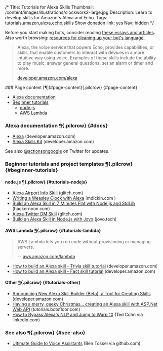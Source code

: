 /*
Title: Tutorials for Alexa Skills
Thumbnail: /content/images/illustrations/clockwork2-large.jpg
Description: Learn to develop skills for Amazon's Alexa and Echo.
Tags: tutorials,amazon,alexa,echo,skills
Show donation link: yes
Nav: hidden
*/

<div class="note">
  <p>
    Before you start making bots, consider reading <a href="/articles/essays">these essays and articles</a>. Also worth browsing: <a href="/resources/libraries-frameworks/#language">resources for cleaning up your bot's language</a>.
  </p>
</div>


> Alexa, the voice service that powers Echo, provides capabilities, or skills, that enable customers to interact with devices in a more intuitive way using voice. Examples of these skills include the ability to play music, answer general questions, set an alarm or timer and more.
>
> [developer.amazon.com/alexa](https://developer.amazon.com/alexa)


<div class="row">
  <div class="col-sm-12 col-md-6 no-pad" markdown=1>
### Page content [¶](#page-content){.pilcrow} {#page-content}

- [Alexa documentation](#docs)
- [Beginner tutorials](#beginner-tutorials)
  - [node.js](#tutorials-nodejs)
  - [AWS Lambda](#tutorials-lambda)
  </div>
  <div class="col-sm-12 col-md-6">
<!--
    <p>
      <a href="/bot-workshops/botmaking-from-the-ground-up">
        <img class="screenshot" src="/content/bot-workshops/images/bots-are-cool.png">
      </a>
    </p>
-->
  </div>
</div>


### Alexa documentation [¶](#docs){.pilcrow} {#docs}

- [Alexa](https://developer.amazon.com/alexa) (developer.amazon.com)
- [Alexa Skills Kit](https://developer.amazon.com/alexa-skills-kit) (developer.amazon.com)


See also [@actionsongoogle](https://twitter.com/actionsongoogle) on Twitter for updates.


### Beginner tutorials and project templates [¶](#beginner-tutorials){.pilcrow} {#beginner-tutorials}

#### node.js [¶](#tutorials-nodejs){.pilcrow} {#tutorials-nodejs}

- [Alexa Airport Info Skill](https://glitch.com/edit/#!/alexa-skill) (glitch.com)
- [Writing a Weasley Clock with Alexa](http://mdickin.com/2017/04/30/writing-weasley-clock-with-alexa/) (mdickin.com )
- [Build an Alexa Skill in 7 Minutes Flat with Node.js and StdLib](https://hackernoon.com/build-an-alexa-skill-in-7-minutes-flat-with-node-js-and-stdlib-70611f58c37f) (hackernoon.com)
- [Alexa Twitter DM Skill](https://glitch.com/edit/#!/alexa-twitter-dm-skill) (glitch.com)
- [Build an Alexa Skill in Node.js with Jovo](https://www.jovo.tech/blog/alexa-skill-tutorial-nodejs/) (jovo.tech)

#### AWS Lambda [¶](#tutorials-lambda){.pilcrow} {#tutorials-lambda}

> AWS Lambda lets you run code without provisioning or managing servers.
>
> -- [aws.amazon.com/lambda](https://aws.amazon.com/lambda/)

- [How to build an Alexa skill - Trivia skill tutorial](https://developer.amazon.com/public/solutions/alexa/alexa-skills-kit/content/trivia-skill-1) (developer.amazon.com)
- [How to build an Alexa skill - Fact skill tutorial](https://developer.amazon.com/public/solutions/alexa/alexa-skills-kit/content/fact-skill-1) (developer.amazon.com)

#### Other [¶](#tutorials-other){.pilcrow} {#tutorials-other}

- [Announcing New Alexa Skill Builder (Beta), a Tool for Creating Skills](https://developer.amazon.com/blogs/alexa/post/02d828b6-3144-46ea-9b4c-5ed2cbfadb9c/announcing-new-alexa-skill-builder-beta-a-tool-for-creating-skills) (developer.amazon.com)
- [Having a merry, geeky Christmas… creating an Alexa skill with ASP.Net Web API](https://tutorials.botsfloor.com/having-a-merry-geeky-christmas-creating-an-alexa-skill-with-asp-net-web-api-d4a2cd6d016d) (tutorials.botsfloor.com)
- [How to Bypass Alexa's NLP and Jump to Warp 10](https://www.linkedin.com/pulse/how-bypass-alexas-nlp-jump-warp-10-ted-cohn) (Ted Cohn via linkedin.com)

### See also [¶](#see-also){.pilcrow} {#see-also}

- [Ultimate Guide to Voice Assistants](https://github.com/bentossell/ultimate-guide-to-voice-assistants) (Ben Tossel via github.com)
